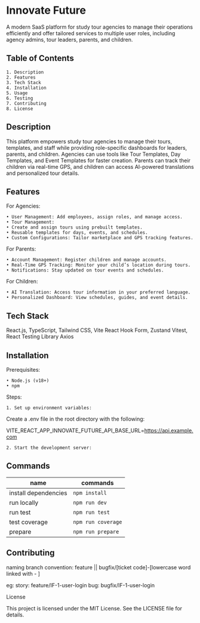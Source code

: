 # Innovate Future

A modern SaaS platform for study tour agencies to manage their operations efficiently and offer tailored services to multiple user roles, including agency admins, tour leaders, parents, and children.

## Table of Contents

    1. Description
    2. Features
    3. Tech Stack
    4. Installation
    5. Usage
    6. Testing
    7. Contributing
    8. License

## Description

This platform empowers study tour agencies to manage their tours, templates, and staff while providing role-specific dashboards for leaders, parents, and children. Agencies can use tools like Tour Templates, Day Templates, and Event Templates for faster creation. Parents can track their children via real-time GPS, and children can access AI-powered translations and personalized tour details.

## Features

For Agencies:

    • User Management: Add employees, assign roles, and manage access.
    • Tour Management:
    • Create and assign tours using prebuilt templates.
    • Reusable templates for days, events, and schedules.
    • Custom Configurations: Tailor marketplace and GPS tracking features.

For Parents:

    • Account Management: Register children and manage accounts.
    • Real-Time GPS Tracking: Monitor your child’s location during tours.
    • Notifications: Stay updated on tour events and schedules.

For Children:

    • AI Translation: Access tour information in your preferred language.
    • Personalized Dashboard: View schedules, guides, and event details.

## Tech Stack

React.js, TypeScript, Tailwind CSS, Vite
React Hook Form, Zustand
Vitest, React Testing Library
Axios

## Installation

Prerequisites:

    • Node.js (v18+)
    • npm

Steps:

    1. Set up environment variables:

Create a .env file in the root directory with the following:

VITE_REACT_APP_INNOVATE_FUTURE_API_BASE_URL=<https://api.example.com>

    2. Start the development server:

## Commands

| name                 | commands           |
| -------------------- | ------------------ |
| install dependencies | `npm install`      |
| run locally          | `npm run dev`      |
| run test             | `npm run test`     |
| test coverage        | `npm run coverage` |
| prepare              | `npm run prepare`  |

## Contributing

naming branch convention:
feature || bugfix/[ticket code]-[lowercase word linked with - ]

eg:
story: feature/IF-1-user-login
bug: bugfix/IF-1-user-login

License

This project is licensed under the MIT License. See the LICENSE file for details.
